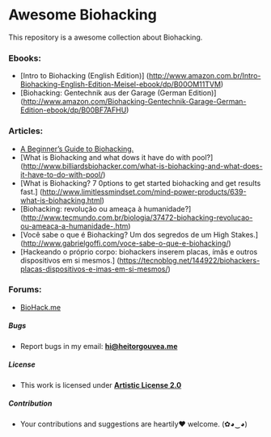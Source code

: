 # Awesome Biohacking

This repository is a awesome collection about Biohacking.

### Ebooks:
- [Intro to Biohacking (English Edition)]
(http://www.amazon.com.br/Intro-Biohacking-English-Edition-Meisel-ebook/dp/B00OM11TVM)
- [Biohacking: Gentechnik aus der Garage (German Edition)] (http://www.amazon.com/Biohacking-Gentechnik-Garage-German-Edition-ebook/dp/B00BF7AFHU)

### Articles:
- [A Beginner’s Guide to Biohacking.](https://www.bulletproofexec.com/beginners-guide-to-biohacking-101/)
- [What is Biohacking and what dows it have do with pool?] (http://www.billiardsbiohacker.com/what-is-biohacking-and-what-does-it-have-to-do-with-pool/)
- [What is Biohacking? 7 0ptions to get started biohacking and get results fast.] (http://www.limitlessmindset.com/mind-power-products/639-what-is-biohacking.html)
- [Biohacking: revolução ou ameaça à humanidade?] (http://www.tecmundo.com.br/biologia/37472-biohacking-revolucao-ou-ameaca-a-humanidade-.htm)
- [Você sabe o que é Biohacking? Um dos segredos de um High Stakes.] (http://www.gabrielgoffi.com/voce-sabe-o-que-e-biohacking/)
- [Hackeando o próprio corpo: biohackers inserem placas, ímãs e outros dispositivos em si mesmos.] (https://tecnoblog.net/144922/biohackers-placas-dispositivos-e-imas-em-si-mesmos/)

### Forums:
- [BioHack.me](http://forum.biohack.me/)

##### Bugs

- Report bugs in my email: **hi@heitorgouvea.me**

##### License

- This work is licensed under [**Artistic License 2.0**](https://github.com/HeitorG/awesome-biohacking/blob/master/LICENSE.md)

##### Contribution

- Your contributions and suggestions are heartily♥ welcome. (✿◕‿◕)
